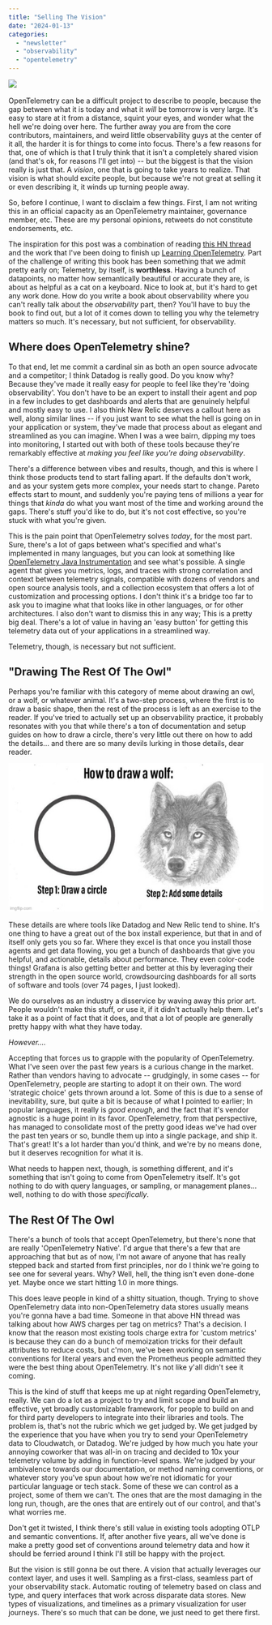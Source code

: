 ```yaml
---
title: "Selling The Vision"
date: "2024-01-13"
categories: 
  - "newsletter"
  - "observability"
  - "opentelemetry"
---
```


![](images/DALL·E-2024-01-12-21.26.47-Create-a-minimalistic-logo-for-a-technology-company-representing-OpenTelemetry.-The-logo-should-feature-an-abstract-geometric-bird-in-flight-with.png)

OpenTelemetry can be a difficult project to describe to people, because the gap between what it is today and what it _will_ be tomorrow is very large. It's easy to stare at it from a distance, squint your eyes, and wonder what the hell we're doing over here. The further away you are from the core contributors, maintainers, and weird little observability guys at the center of it all, the harder it is for things to come into focus. There's a few reasons for that, one of which is that I truly think that it isn't a completely shared vision (and that's ok, for reasons I'll get into) -- but the biggest is that the vision really is just that. A _vision_, one that is going to take years to realize. That vision is what should excite people, but because we're not great at selling it or even describing it, it winds up turning people away.

<!--more-->

So, before I continue, I want to disclaim a few things. First, I am not writing this in an official capacity as an OpenTelemetry maintainer, governance member, etc. These are my personal opinions, retweets do not constitute endorsements, etc.  

The inspiration for this post was a combination of reading [this HN thread](https://news.ycombinator.com/item?id=38971178) and the work that I've been doing to finish up [Learning OpenTelemetry](https://learningopentelemetry.com). Part of the challenge of writing this book has been something that we admit pretty early on; Telemetry, by itself, is **worthless**. Having a bunch of datapoints, no matter how semantically beautiful or accurate they are, is about as helpful as a cat on a keyboard. Nice to look at, but it's hard to get any work done. How do you write a book about observability where you can't really talk about the _observability_ part, then? You'll have to buy the book to find out, but a lot of it comes down to telling you why the telemetry matters so much. It's necessary, but not sufficient, for observability.

## Where does OpenTelemetry shine?

To that end, let me commit a cardinal sin as both an open source advocate and a competitor; I think Datadog is really good. Do you know why? Because they've made it really easy for people to feel like they're 'doing observability'. You don't have to be an expert to install their agent and pop in a few includes to get dashboards and alerts that are genuinely helpful and mostly easy to use. I also think New Relic deserves a callout here as well, along similar lines -- if you just want to see what the hell is going on in your application or system, they've made that process about as elegant and streamlined as you can imagine. When I was a wee bairn, dipping my toes into monitoring, I started out with both of these tools because they're remarkably effective at _making you feel like you're doing observability_.

There's a difference between vibes and results, though, and this is where I think those products tend to start falling apart. If the defaults don't work, and as your system gets more complex, your needs start to change. Pareto effects start to mount, and suddenly you're paying tens of millions a year for things that _kinda_ do what you want most of the time and working around the gaps. There's stuff you'd like to do, but it's not cost effective, so you're stuck with what you're given.

This is the pain point that OpenTelemetry solves _today_, for the most part. Sure, there's a lot of gaps between what's specified and what's implemented in many languages, but you can look at something like [OpenTelemetry Java Instrumentation](https://opentelemetry.io/docs/instrumentation/java/automatic/) and see what's possible. A single agent that gives you metrics, logs, and traces with strong correlation and context between telemetry signals, compatible with dozens of vendors and open source analysis tools, and a collection ecosystem that offers a lot of customization and processing options. I don't think it's a bridge too far to ask you to imagine what that looks like in other languages, or for other architectures. I also don't want to dismiss this in any way; This is a pretty big deal. There's a lot of value in having an 'easy button' for getting this telemetry data out of your applications in a streamlined way.

Telemetry, though, is necessary but not sufficient.

## "Drawing The Rest Of The Owl"

Perhaps you're familiar with this category of meme about drawing an owl, or a wolf, or whatever animal. It's a two-step process, where the first is to draw a basic shape, then the rest of the process is left as an exercise to the reader. If you've tried to actually set up an observability practice, it probably resonates with you that while there's a ton of documentation and setup guides on how to draw a circle, there's very little out there on how to add the details... and there are so many devils lurking in those details, dear reader.

![](images/8c8pmn.jpg)

These details are where tools like Datadog and New Relic tend to shine. It's one thing to have a great out of the box install experience, but that in and of itself only gets you so far. Where they excel is that once you install those agents and get data flowing, you get a bunch of dashboards that give you helpful, and actionable, details about performance. They even color-code things! Grafana is also getting better and better at this by leveraging their strength in the open source world, crowdsourcing dashboards for all sorts of software and tools (over 74 pages, I just looked).

We do ourselves as an industry a disservice by waving away this prior art. People wouldn't make this stuff, or use it, if it didn't actually help them. Let's take it as a point of fact that it does, and that a lot of people are generally pretty happy with what they have today.

_However...._

Accepting that forces us to grapple with the popularity of OpenTelemetry. What I've seen over the past few years is a curious change in the market. Rather than vendors having to advocate -- grudgingly, in some cases -- for OpenTelemetry, people are starting to adopt it on their own. The word 'strategic choice' gets thrown around a lot. Some of this is due to a sense of inevitability, sure, but quite a bit is because of what I pointed to earlier; In popular languages, it really is _good enough_, and the fact that it's vendor agnostic is a huge point in its favor. OpenTelemetry, from that perspective, has managed to consolidate most of the pretty good ideas we've had over the past ten years or so, bundle them up into a single package, and ship it. That's great! It's a lot harder than you'd think, and we're by no means done, but it deserves recognition for what it is.

What needs to happen next, though, is something different, and it's something that isn't going to come from OpenTelemetry itself. It's got nothing to do with query languages, or sampling, or management planes... well, nothing to do with those _specifically_.

## The Rest Of The Owl

There's a bunch of tools that accept OpenTelemetry, but there's none that are really 'OpenTelemetry Native'. I'd argue that there's a few that are approaching that but as of now, I'm not aware of anyone that has really stepped back and started from first principles, nor do I think we're going to see one for several years. Why? Well, hell, the thing isn't even done-done yet. Maybe once we start hitting 1.0 in more things.

This does leave people in kind of a shitty situation, though. Trying to shove OpenTelemetry data into non-OpenTelemetry data stores usually means you're gonna have a bad time. Someone in that above HN thread was talking about how AWS charges per tag on metrics? That's a decision. I know that the reason most existing tools charge extra for 'custom metrics' is because they can do a bunch of memoization tricks for their default attributes to reduce costs, but c'mon, we've been working on semantic conventions for literal years and even the Prometheus people admitted they were the best thing about OpenTelemetry. It's not like y'all didn't see it coming.

This is the kind of stuff that keeps me up at night regarding OpenTelemetry, really. We can do a lot as a project to try and limit scope and build an effective, yet broadly customizable framework, for people to build on and for third party developers to integrate into their libraries and tools. The problem is, that's not the rubric which we get judged by. We get judged by the experience that you have when you try to send your OpenTelemetry data to Cloudwatch, or Datadog. We're judged by how much you hate your annoying coworker that was all-in on tracing and decided to 10x your telemetry volume by adding in function-level spans. We're judged by your ambivalence towards our documentation, or method naming conventions, or whatever story you've spun about how we're not idiomatic for your particular language or tech stack. Some of these we can control as a project, some of them we can't. The ones that are the most damaging in the long run, though, are the ones that are entirely out of our control, and that's what worries me.

Don't get it twisted, I think there's still value in existing tools adopting OTLP and semantic conventions. If, after another five years, all we've done is make a pretty good set of conventions around telemetry data and how it should be ferried around I think I'll still be happy with the project.

But the vision is still gonna be out there. A vision that actually leverages our context layer, and uses it well. Sampling as a first-class, seamless part of your observability stack. Automatic routing of telemetry based on class and type, and query interfaces that work across disparate data stores. New types of visualizations, and timelines as a primary visualization for user journeys. There's so much that can be done, we just need to get there first.
